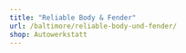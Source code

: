 ```yaml
---
title: "Reliable Body & Fender"
url: /baltimore/reliable-body-und-fender/
shop: Autowerkstatt
---
```

